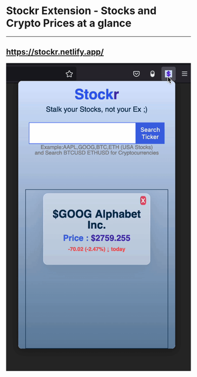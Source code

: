 # Stockr Extension - Stocks and Crypto Prices at a glance
---
https://stockr.netlify.app/
---
![gif](stockrDemo.gif)
